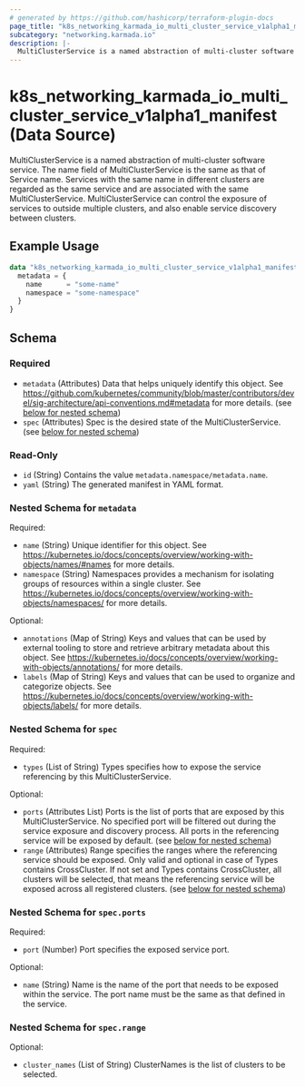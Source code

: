 ```yaml
---
# generated by https://github.com/hashicorp/terraform-plugin-docs
page_title: "k8s_networking_karmada_io_multi_cluster_service_v1alpha1_manifest Data Source - terraform-provider-k8s"
subcategory: "networking.karmada.io"
description: |-
  MultiClusterService is a named abstraction of multi-cluster software service. The name field of MultiClusterService is the same as that of Service name. Services with the same name in different clusters are regarded as the same service and are associated with the same MultiClusterService. MultiClusterService can control the exposure of services to outside multiple clusters, and also enable service discovery between clusters.
---
```


# k8s_networking_karmada_io_multi_cluster_service_v1alpha1_manifest (Data Source)

MultiClusterService is a named abstraction of multi-cluster software service. The name field of MultiClusterService is the same as that of Service name. Services with the same name in different clusters are regarded as the same service and are associated with the same MultiClusterService. MultiClusterService can control the exposure of services to outside multiple clusters, and also enable service discovery between clusters.

## Example Usage

```terraform
data "k8s_networking_karmada_io_multi_cluster_service_v1alpha1_manifest" "example" {
  metadata = {
    name      = "some-name"
    namespace = "some-namespace"
  }
}
```

<!-- schema generated by tfplugindocs -->
## Schema

### Required

- `metadata` (Attributes) Data that helps uniquely identify this object. See https://github.com/kubernetes/community/blob/master/contributors/devel/sig-architecture/api-conventions.md#metadata for more details. (see [below for nested schema](#nestedatt--metadata))
- `spec` (Attributes) Spec is the desired state of the MultiClusterService. (see [below for nested schema](#nestedatt--spec))

### Read-Only

- `id` (String) Contains the value `metadata.namespace/metadata.name`.
- `yaml` (String) The generated manifest in YAML format.

<a id="nestedatt--metadata"></a>
### Nested Schema for `metadata`

Required:

- `name` (String) Unique identifier for this object. See https://kubernetes.io/docs/concepts/overview/working-with-objects/names/#names for more details.
- `namespace` (String) Namespaces provides a mechanism for isolating groups of resources within a single cluster. See https://kubernetes.io/docs/concepts/overview/working-with-objects/namespaces/ for more details.

Optional:

- `annotations` (Map of String) Keys and values that can be used by external tooling to store and retrieve arbitrary metadata about this object. See https://kubernetes.io/docs/concepts/overview/working-with-objects/annotations/ for more details.
- `labels` (Map of String) Keys and values that can be used to organize and categorize objects. See https://kubernetes.io/docs/concepts/overview/working-with-objects/labels/ for more details.


<a id="nestedatt--spec"></a>
### Nested Schema for `spec`

Required:

- `types` (List of String) Types specifies how to expose the service referencing by this MultiClusterService.

Optional:

- `ports` (Attributes List) Ports is the list of ports that are exposed by this MultiClusterService. No specified port will be filtered out during the service exposure and discovery process. All ports in the referencing service will be exposed by default. (see [below for nested schema](#nestedatt--spec--ports))
- `range` (Attributes) Range specifies the ranges where the referencing service should be exposed. Only valid and optional in case of Types contains CrossCluster. If not set and Types contains CrossCluster, all clusters will be selected, that means the referencing service will be exposed across all registered clusters. (see [below for nested schema](#nestedatt--spec--range))

<a id="nestedatt--spec--ports"></a>
### Nested Schema for `spec.ports`

Required:

- `port` (Number) Port specifies the exposed service port.

Optional:

- `name` (String) Name is the name of the port that needs to be exposed within the service. The port name must be the same as that defined in the service.


<a id="nestedatt--spec--range"></a>
### Nested Schema for `spec.range`

Optional:

- `cluster_names` (List of String) ClusterNames is the list of clusters to be selected.
